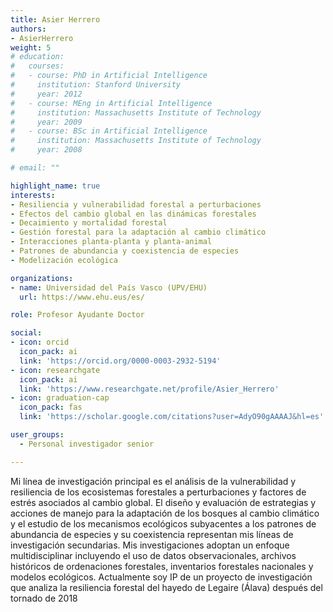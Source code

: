```yaml
---
title: Asier Herrero
authors:
- AsierHerrero
weight: 5
# education:
#   courses:
#   - course: PhD in Artificial Intelligence
#     institution: Stanford University
#     year: 2012
#   - course: MEng in Artificial Intelligence
#     institution: Massachusetts Institute of Technology
#     year: 2009
#   - course: BSc in Artificial Intelligence
#     institution: Massachusetts Institute of Technology
#     year: 2008

# email: ""

highlight_name: true
interests:
- Resiliencia y vulnerabilidad forestal a perturbaciones
- Efectos del cambio global en las dinámicas forestales
- Decaimiento y mortalidad forestal
- Gestión forestal para la adaptación al cambio climático
- Interacciones planta-planta y planta-animal
- Patrones de abundancia y coexistencia de especies
- Modelización ecológica

organizations:
- name: Universidad del País Vasco (UPV/EHU)
  url: https://www.ehu.eus/es/

role: Profesor Ayudante Doctor

social:
- icon: orcid
  icon_pack: ai
  link: 'https://orcid.org/0000-0003-2932-5194'
- icon: researchgate
  icon_pack: ai
  link: 'https://www.researchgate.net/profile/Asier_Herrero'
- icon: graduation-cap
  icon_pack: fas
  link: 'https://scholar.google.com/citations?user=AdyO90gAAAAJ&hl=es'

user_groups: 
  - Personal investigador senior

---
```


Mi línea de investigación principal es el análisis de la vulnerabilidad y resiliencia de los ecosistemas forestales a perturbaciones y factores de estrés asociados al cambio global. El diseño y evaluación de estrategias y acciones de manejo para la adaptación de los bosques al cambio climático y el estudio de los mecanismos ecológicos subyacentes a los patrones de abundancia de especies y su coexistencia representan mis líneas de investigación secundarias. Mis investigaciones adoptan un enfoque multidisciplinar incluyendo el uso de datos observacionales, archivos históricos de ordenaciones forestales, inventarios forestales nacionales y modelos ecológicos. Actualmente soy IP de un proyecto de investigación que analiza la resiliencia forestal del hayedo de Legaire (Álava) después del tornado de 2018
